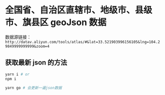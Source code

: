 # 全国省、自治区直辖市、地级市、县级市、旗县区 geoJson 数据

数据源链接：`http://datav.aliyun.com/tools/atlas/#&lat=33.521903996156105&lng=104.29849999999999&zoom=4`

## 获取最新 json 的方法

```bash
yarn i # or
npm i

yarn go # 会更新一遍json数据
```
